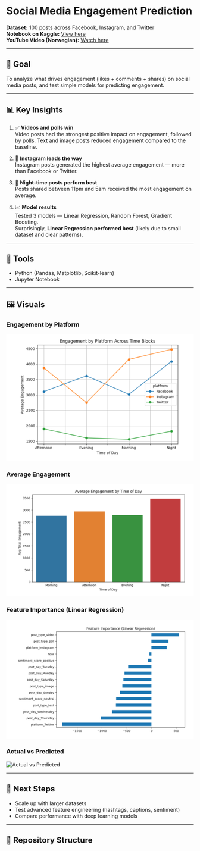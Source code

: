 # Social Media Engagement Prediction

**Dataset:** 100 posts across Facebook, Instagram, and Twitter  
**Notebook on Kaggle:** [View here](https://www.kaggle.com/code/umidakhonmuratbekova/engagement-prediction)  
**YouTube Video (Norwegian):** [Watch here](https://lnkd.in/dWdhntiC)

---

## 📌 Goal
To analyze what drives engagement (likes + comments + shares) on social media posts, and test simple models for predicting engagement.

---

## 📊 Key Insights
1. ✅ **Videos and polls win**  
   Video posts had the strongest positive impact on engagement, followed by polls. Text and image posts reduced engagement compared to the baseline.

2. 📱 **Instagram leads the way**  
   Instagram posts generated the highest average engagement — more than Facebook or Twitter.

3. 🌙 **Night-time posts perform best**  
   Posts shared between 11pm and 5am received the most engagement on average.

4. 📈 **Model results**  
   Tested 3 models — Linear Regression, Random Forest, Gradient Boosting.  
   Surprisingly, **Linear Regression performed best** (likely due to small dataset and clear patterns).

---

## 🔧 Tools
- Python (Pandas, Matplotlib, Scikit-learn)  
- Jupyter Notebook  

---

## 🖼️ Visuals

### Engagement by Platform
![Engagement by Platform](images/engagement-by-platforms.png)

### Average Engagement
![Average Engagement](images/avg-engagement.png)

### Feature Importance (Linear Regression)
![Feature Importance](images/feature-importance.png)

### Actual vs Predicted
![Actual vs Predicted](images/actual-vs-predicted.png)

---

## 🚀 Next Steps
- Scale up with larger datasets  
- Test advanced feature engineering (hashtags, captions, sentiment)  
- Compare performance with deep learning models  

---

## 📂 Repository Structure
